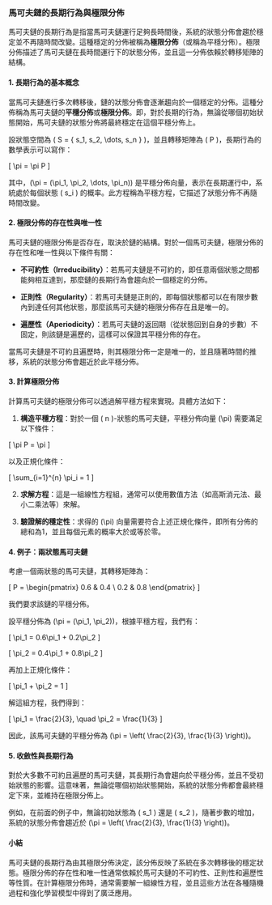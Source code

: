 ### 馬可夫鏈的長期行為與極限分佈

馬可夫鏈的長期行為是指當馬可夫鏈運行足夠長時間後，系統的狀態分佈會趨於穩定並不再隨時間改變。這種穩定的分佈被稱為**極限分佈**（或稱為平穩分佈）。極限分佈描述了馬可夫鏈在長時間運行下的狀態分佈，並且這一分佈依賴於轉移矩陣的結構。

#### 1. **長期行為的基本概念**

當馬可夫鏈進行多次轉移後，鏈的狀態分佈會逐漸趨向於一個穩定的分佈。這種分佈稱為馬可夫鏈的**平穩分佈**或**極限分佈**。即，對於長期的行為，無論從哪個初始狀態開始，馬可夫鏈的狀態分佈將最終穩定在這個平穩分佈上。

設狀態空間為 \( S = \{ s_1, s_2, \dots, s_n \} \)，並且轉移矩陣為 \( P \)，長期行為的數學表示可以寫作：

\[
\pi = \pi P
\]

其中，\(\pi = (\pi_1, \pi_2, \dots, \pi_n)\) 是平穩分佈向量，表示在長期運行中，系統處於每個狀態 \( s_i \) 的概率。此方程稱為平穩方程，它描述了狀態分佈不再隨時間改變。

#### 2. **極限分佈的存在性與唯一性**

馬可夫鏈的極限分佈是否存在，取決於鏈的結構。對於一個馬可夫鏈，極限分佈的存在性和唯一性與以下條件有關：

- **不可約性（Irreducibility）**：若馬可夫鏈是不可約的，即任意兩個狀態之間都能夠相互達到，那麼鏈的長期行為會趨向於一個穩定的分佈。
  
- **正則性（Regularity）**：若馬可夫鏈是正則的，即每個狀態都可以在有限步數內到達任何其他狀態，那麼該馬可夫鏈的極限分佈存在且是唯一的。

- **遍歷性（Aperiodicity）**：若馬可夫鏈的返回期（從狀態回到自身的步數）不固定，則該鏈是遍歷的，這樣可以保證其平穩分佈的存在。

當馬可夫鏈是不可約且遍歷時，則其極限分佈一定是唯一的，並且隨著時間的推移，系統的狀態分佈會趨近於此平穩分佈。

#### 3. **計算極限分佈**

計算馬可夫鏈的極限分佈可以透過解平穩方程來實現。具體方法如下：

1. **構造平穩方程**：對於一個 \( n \)-狀態的馬可夫鏈，平穩分佈向量 \(\pi\) 需要滿足以下條件：

\[
\pi P = \pi
\]

以及正規化條件：

\[
\sum_{i=1}^{n} \pi_i = 1
\]

2. **求解方程**：這是一組線性方程組，通常可以使用數值方法（如高斯消元法、最小二乘法等）來解。

3. **驗證解的穩定性**：求得的 \(\pi\) 向量需要符合上述正規化條件，即所有分佈的總和為1，並且每個元素的概率大於或等於零。

#### 4. **例子：兩狀態馬可夫鏈**

考慮一個兩狀態的馬可夫鏈，其轉移矩陣為：

\[
P = \begin{pmatrix}
0.6 & 0.4 \\
0.2 & 0.8
\end{pmatrix}
\]

我們要求該鏈的平穩分佈。

設平穩分佈為 \(\pi = (\pi_1, \pi_2)\)，根據平穩方程，我們有：

\[
\pi_1 = 0.6\pi_1 + 0.2\pi_2
\]

\[
\pi_2 = 0.4\pi_1 + 0.8\pi_2
\]

再加上正規化條件：

\[
\pi_1 + \pi_2 = 1
\]

解這組方程，我們得到：

\[
\pi_1 = \frac{2}{3}, \quad \pi_2 = \frac{1}{3}
\]

因此，該馬可夫鏈的平穩分佈為 \(\pi = \left( \frac{2}{3}, \frac{1}{3} \right)\)。

#### 5. **收斂性與長期行為**

對於大多數不可約且遍歷的馬可夫鏈，其長期行為會趨向於平穩分佈，並且不受初始狀態的影響。這意味著，無論從哪個初始狀態開始，系統的狀態分佈都會最終穩定下來，並維持在極限分佈上。

例如，在前面的例子中，無論初始狀態為 \( s_1 \) 還是 \( s_2 \)，隨著步數的增加，系統的狀態分佈會趨近於 \(\pi = \left( \frac{2}{3}, \frac{1}{3} \right)\)。

#### 小結

馬可夫鏈的長期行為由其極限分佈決定，該分佈反映了系統在多次轉移後的穩定狀態。極限分佈的存在性和唯一性通常依賴於馬可夫鏈的不可約性、正則性和遍歷性等性質。在計算極限分佈時，通常需要解一組線性方程，並且這些方法在各種隨機過程和強化學習模型中得到了廣泛應用。